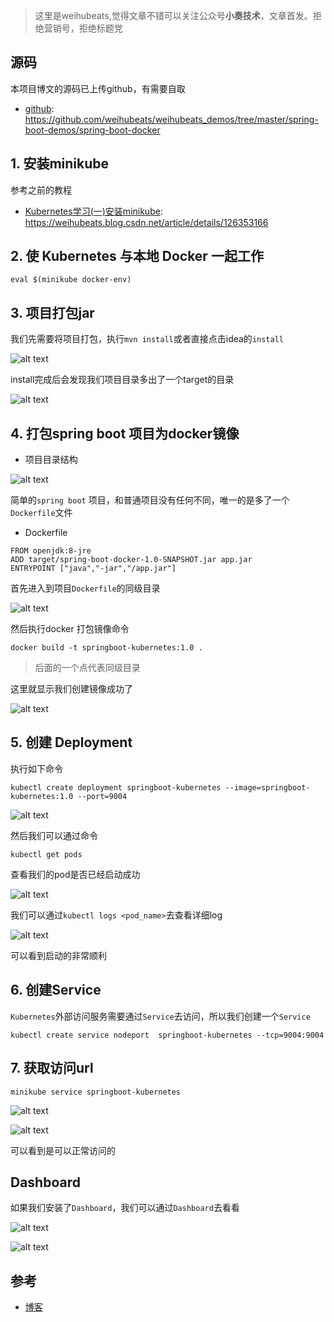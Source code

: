 > 这里是weihubeats,觉得文章不错可以关注公众号**小奏技术**，文章首发。拒绝营销号，拒绝标题党
## 源码
本项目博文的源码已上传github，有需要自取
- [github](https://github.com/weihubeats/weihubeats_demos/tree/master/spring-boot-demos/spring-boot-docker): https://github.com/weihubeats/weihubeats_demos/tree/master/spring-boot-demos/spring-boot-docker

## 1. 安装minikube
参考之前的教程
- [Kubernetes学习(一)安装minikube](https://weihubeats.blog.csdn.net/article/details/126353166): https://weihubeats.blog.csdn.net/article/details/126353166

## 2. 使 Kubernetes 与本地 Docker 一起工作
```shell
eval $(minikube docker-env)
```
## 3. 项目打包jar
我们先需要将项目打包，执行`mvn install`或者直接点击idea的`install`

![alt text](images/boot-docker.png)

install完成后会发现我们项目目录多出了一个target的目录

![alt text](images/boot-docker-target.png)


## 4. 打包spring boot 项目为docker镜像
- 项目目录结构

![alt text](images/spring-boot-docker-catalogs.png)

简单的`spring boot` 项目，和普通项目没有任何不同，唯一的是多了一个`Dockerfile`文件

- Dockerfile
```shell
FROM openjdk:8-jre
ADD target/spring-boot-docker-1.0-SNAPSHOT.jar app.jar
ENTRYPOINT ["java","-jar","/app.jar"]
```
首先进入到项目`Dockerfile`的同级目录

![alt text](images/mac-boot-docker-catalogs.png)


然后执行docker 打包镜像命令
```
docker build -t springboot-kubernetes:1.0 .
```
>后面的一个点代表同级目录

这里就显示我们创建镜像成功了

![alt text](images/docker-images-success.png)

## 5. 创建 Deployment
执行如下命令
```shell
kubectl create deployment springboot-kubernetes --image=springboot-kubernetes:1.0 --port=9004
```

![alt text](images/boot-deployment-create.png)

然后我们可以通过命令
```shell
kubectl get pods
```
查看我们的pod是否已经启动成功

![alt text](images/kubectl-get-pods.png)

我们可以通过`kubectl logs <pod_name>`去查看详细log

![alt text](images/pod-log-deatil.png)

可以看到启动的非常顺利

## 6. 创建Service

`Kubernetes`外部访问服务需要通过`Service`去访问，所以我们创建一个`Service`

```
kubectl create service nodeport  springboot-kubernetes --tcp=9004:9004
```


## 7. 获取访问url

`minikube service springboot-kubernetes`

![alt text](images/minikube-service.png)

![alt text](images/boot-demo-success.png)

可以看到是可以正常访问的

## Dashboard

如果我们安装了`Dashboard`，我们可以通过`Dashboard`去看看

![alt text](images/dashboard-deployments.png)


![alt text](images/dashboard-services.png)

## 参考

- [博客](https://www.kindsonthegenius.com/setup-kubernetes-locally-deploy-springboot-application-step-by-step-tutorial/)